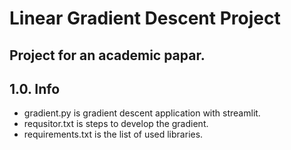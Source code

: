 # Linear Gradient Descent Project
## Project for an academic papar.

## 1.0. Info
- gradient.py is gradient descent application with streamlit.
- requsitor.txt is steps to develop the gradient.
- requirements.txt is the list of used libraries.
